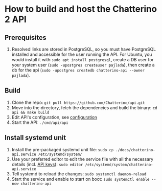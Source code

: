 # How to build and host the Chatterino 2 API

## Prerequisites

1. Resolved links are stored in PostgreSQL, so you must have PostgreSQL installed and accessible for the user running the API. For Ubuntu, you would install it with `sudo apt install postgresql`, create a DB user for your system user (`sudo -upostgres createuser pajlada`), then create a db for the api (`sudo -upostgres createdb chatterino-api --owner pajlada`).

## Build

1. Clone the repo: `git pull https://github.com/Chatterino/api.git`
1. Move into the directory, fetch the dependencies and build the binary: `cd api && make build`
1. Edit API's configuration, see [configuration](./config.md)
1. Start the API: `./cmd/api/api`

## Install systemd unit

1. Install the pre-packaged systemd unit file: `sudo cp ./docs/chatterino-api.service /etc/systemd/system/`
1. Use your preferred editor to edit the service file with all the necessary details (incl. [API keys](./apikeys.md)): `sudo editor /etc/systemd/system/chatterino-api.service`
1. Tell systemd to reload the changes: `sudo systemctl daemon-reload`
1. Start the service and enable to start on boot: `sudo systemctl enable --now chatterino-api`
